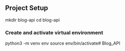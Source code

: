 ## Project Setup

mkdir blog-api
cd blog-api

### Create and activate virtual environment 
python3 -m venv env
source env/bin/activate# Blog_API
